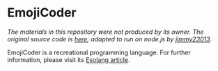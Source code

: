 # EmojiCoder

*The materials in this repository were not produced by its owner. The original source code is [here][EmojiCoder interpreter], adapted to run on node.js by [jimmy23013].*

EmojiCoder is a recreational programming language. For further information, please visit its [Esolang article].

[EmojiCoder interpreter]: https://github.com/sarahnathanson/EmojiCoder
[Esolang article]: http://esolangs.org/wiki/EmojiCoder
[jimmy23013]: https://codegolf.stackexchange.com/users/25180/jimmy23013
